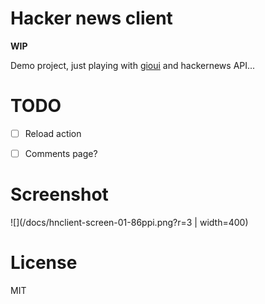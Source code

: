 # Hacker news client

**WIP**

Demo project, just playing with [gioui](https://gioui.org/) and hackernews API...



# TODO

- [ ] Reload action
- [ ] Comments page?



# Screenshot

![](/docs/hnclient-screen-01-86ppi.png?r=3  | width=400)


# License

MIT